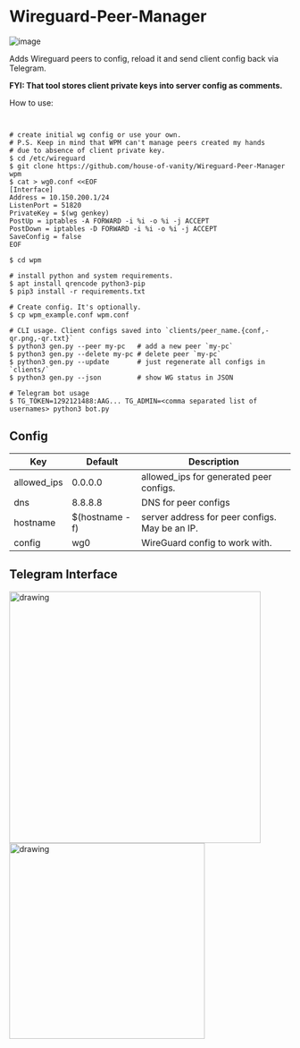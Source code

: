 # Wireguard-Peer-Manager
![image](https://user-images.githubusercontent.com/4666566/117325184-56f7f800-ae45-11eb-9003-b85aadbf5ff0.png)

Adds Wireguard peers to config, reload it and send client config back via Telegram. 

**FYI: That tool stores client private keys into server config as comments.**

How to use:

```shell


# create initial wg config or use your own.
# P.S. Keep in mind that WPM can't manage peers created my hands
# due to absence of client private key.
$ cd /etc/wireguard
$ git clone https://github.com/house-of-vanity/Wireguard-Peer-Manager wpm
$ cat > wg0.conf <<EOF
[Interface]
Address = 10.150.200.1/24
ListenPort = 51820
PrivateKey = $(wg genkey)
PostUp = iptables -A FORWARD -i %i -o %i -j ACCEPT
PostDown = iptables -D FORWARD -i %i -o %i -j ACCEPT
SaveConfig = false
EOF

$ cd wpm

# install python and system requirements.
$ apt install qrencode python3-pip
$ pip3 install -r requirements.txt

# Create config. It's optionally.
$ cp wpm_example.conf wpm.conf

# CLI usage. Client configs saved into `clients/peer_name.{conf,-qr.png,-qr.txt}`
$ python3 gen.py --peer my-pc   # add a new peer `my-pc`
$ python3 gen.py --delete my-pc # delete peer `my-pc`
$ python3 gen.py --update       # just regenerate all configs in `clients/`
$ python3 gen.py --json         # show WG status in JSON

# Telegram bot usage
$ TG_TOKEN=1292121488:AAG... TG_ADMIN=<comma separated list of usernames> python3 bot.py

```

## Config
Key | Default | Description
------------ | ------------- | ------------
allowed_ips | 0.0.0.0 | allowed_ips for generated peer configs.
dns | 8.8.8.8 | DNS for peer configs
hostname | $(hostname -f) | server address for peer configs. May be an IP.
config | wg0 | WireGuard config to work with. 


## Telegram Interface

<img src="https://user-images.githubusercontent.com/4666566/117370133-cc31f000-ae7a-11eb-93fd-a390d2616da8.png" alt="drawing" width="450"/> <img src="https://user-images.githubusercontent.com/4666566/117377076-48323500-ae87-11eb-9602-a0cd3072ff53.png" alt="drawing" width="350"/>


